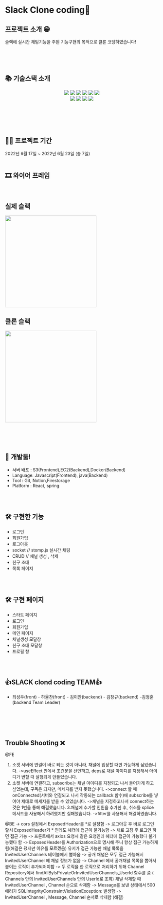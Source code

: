 # Slack Clone coding🥘

## 프로젝트 소개 😁

슬랙에 실시간 채팅기능을 주된 기능구현의 목적으로 클론 코딩하였습니다! 

<br/>
<br/>

<br/>

## 📚 기술스택 소개

<div align=center>

<p align="center">

<img src="https://img.shields.io/badge/javascript-F7DF1E?style=for-the-badge&logo=javascript&logoColor=white">
 <img src="https://img.shields.io/badge/java.js-000000?style=for-the-badge&logo=java.js&logoColor=black">
<img src="https://img.shields.io/badge/React-47A248?style=for-the-badge&logo=React&logoColor=white"> 
<img src="https://img.shields.io/badge/socket.js-339933?style=for-the-badge&logo=socket.js&logoColor=white">
<img src="https://img.shields.io/badge/stomp.js-000000?style=for-the-badge&logo=stomp.js&logoColor=white">
<img src="https://img.shields.io/badge/intellj -000000?style=for-the-badge&logo=stomp.js&logoColor=black">



  <br>



<img src="https://img.shields.io/badge/amazonaws-232F3E?style=for-the-badge&logo=amazonaws&logoColor=grey">
<img src="https://img.shields.io/badge/github-181717?style=for-the-badge&logo=github&logoColor=grey">
<img src="https://img.shields.io/badge/git-F05032?style=for-the-badge&logo=git&logoColor=grey">
<img src="https://img.shields.io/badge/Docker-000000?style=for-the-badge&logo=Docker&logoColor=black">
  <br>
</div>

  


<br/>
<br/>



<br/>
<br/>

## 👨‍💻 프로젝트 기간


2022년 6월 17일 ~ 2022년 6월 23일 (총 7일)
<br/>
<br/>

## 🎞 와이어 프레임
<br/>

##  실제 슬랙  
<img src="https://user-images.githubusercontent.com/107375500/175225603-3b4cd83d-2b60-4df2-867b-b890899faa18.gif" width="300" height="300">

<br/>

##  클론 슬랙  
<img src="https://user-images.githubusercontent.com/107375500/175224632-38570521-6163-4394-ad58-c627627535eb.gif" width="300" height="300">




<br/>
<br/>
<br/>
<br/>
<br/>

## 🔨 개발툴!


-   서버 배포 : S3(Frontend),EC2(Backend),Docker(Backend)
-   Language: Javascript(Frontend), java(Backend)
-   Tool : Git, Notion,Firestorage
-   Platform : React, spring

<br/>
<br/>
  
## 🛠 구현한 기능 
- 로그인 
- 회원가입
- 로그아웃
- socket // stomp.js 실시간 채팅
- CRUD // 채널 생성 , 삭제
- 친구 초대 
- 목록 페이지
<br/>
<br/>

## 🛠 구현 페이지

- 스타트 페이지
- 로그인 
- 회원가입
- 메인 페이지
- 채널생성 모달창
- 친구 초대 모달창
- 프로필 창

 
<br/>
<br/>

## 👍SLACK clond coding TEAM👍 

- 최성우(front) - 하율찬(front) - 김이안(backend) - 김창규(backend)  -김정훈(backend Team Leader)

<br/>
<br/>


<br/>
<br/>

## Trouble Shooting ❌
@FE
1. 소켓 서버에 연결이 바로 되는 것이 아니라, 채널에 입장할 때만 가능하게 싶었습니다.
->useEffect 안에서 조건문을 선언하고, deps로 채널 아이디를 지정해서 아이디가 변할 때 실행되게 만들었습니다.
2. 소켓 서버에 연결하고, subscribe는 채널 아이디를 지정되고 나서 들어가게 하고 싶었는데, 구독은 되지만, 메세지를 받지 못했습니다.
->connect 할 때 onConnected(서버와 연결되고 나서 작동되는 callback 함수)에 subscribe를 넣어야 제대로 메세지를 받을 수 있었습니다.
->채널을 지정하고나서 connect하는 것은 1번을 통해 해결했습니다.
3.채널에 추가할 인원을 추가한 후, 취소를 splice 메서드를 사용해서 하려했지만 실패했습니다.
->filter를 사용해서 해결하였습니다.

@BE
-> cors 설정에서 ExposedHeader를 *로 설정함
-> 로그아웃 후 바로 로그인 할시 ExposedHeader가 * 인데도 헤더에 접근이 불가능함
-> 새로 고침 후 로그인 하면 접근 가능
-> 프론트에서 axios 요청시 같은 요청인데 헤더에 접근이 가능했다 불가능했다 함
-> ExposedHeader를 Authorization으로 명시해 주니 항상 접근 가능하게 됨(해결은 됐지만 이유를 모르겠음)
유저가 접근 가능한 채널 목록을 InvitedUserChannels 테이블에서 뽑아옴
-> 공개 채널은 모두 접근 가능해서 InvitedUserChannel 에 채널 정보가 없음
-> Channel 에서 공개채널 목록을 뽑아서 붙이는 로직이 추가되어야함
-> 두 로직을 한 로직으로 처리하기 위해 Channel Repository에서  findAllByIsPrivateOrInvitedUserChannels_UserId 함수를 씀 ( Channels 안의 InvitedUserChannels 안의 UserId로 조회)
채널 삭제할 때 InvitedUserChannel , Channel 순으로 삭제함
-> Message를 보낸 상태에서 500 에러가 SQLIntegrityConstraintViolationException: 발생함
-> InvitedUserChannel , Message, Channel 순서로 삭제함 (해결)

